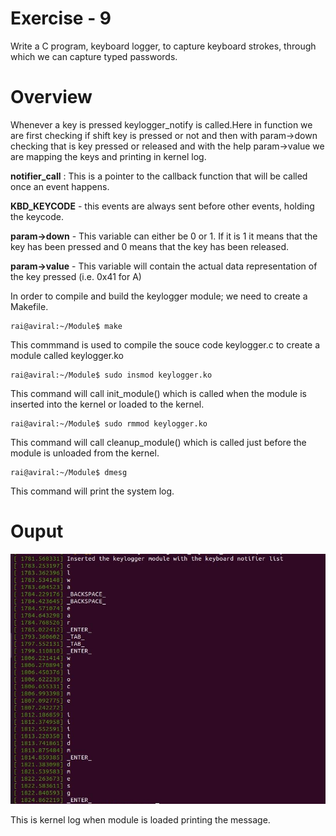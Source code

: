 # Exercise - 9
Write a C program, keyboard logger, to capture keyboard strokes, through which we can capture typed passwords.
# Overview
Whenever a key is pressed keylogger_notify is called.Here in function we are first checking if shift key is pressed or not and then with param->down checking that is key pressed or released and with the help param->value we are mapping the keys and printing in kernel log.

**notifier_call** : This is a pointer to the callback function that will be called once an event happens.

**KBD_KEYCODE** - this events are always sent before other events, holding the keycode.

**param->down** - This variable can either be 0 or 1. If it is 1 it means that the key has been pressed and 0 means that the key has been released.

**param->value** - This variable will contain the actual data representation of the key pressed (i.e. 0x41 for A)

In order to compile and build the keylogger module; we need to create a Makefile.
```
rai@aviral:~/Module$ make
```
This commmand is used to compile the souce code keylogger.c to create a module called keylogger.ko
```
rai@aviral:~/Module$ sudo insmod keylogger.ko
```
This command will call init_module() which is called when the module is inserted into the kernel or loaded to the kernel.
```
rai@aviral:~/Module$ sudo rmmod keylogger.ko
```
This command will call cleanup_module() which is called just before the module is unloaded from the kernel.
```
rai@aviral:~/Module$ dmesg
```
This command will print the system log.
# Ouput
![Screenshot](output.JPG)

This is kernel log when module is loaded printing the message.
